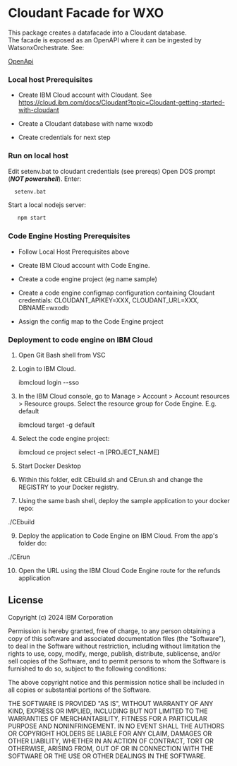 # Cloudant Facade for WXO

This package creates a datafacade into a Cloudant database.  
The facade is exposed as an OpenAPI where it can be ingested by WatsonxOrchestrate. 
See:

 [OpenApi](\openapi\dataApi.yaml)

### Local host Prerequisites

 * Create IBM Cloud account with Cloudant.  See https://cloud.ibm.com/docs/Cloudant?topic=Cloudant-getting-started-with-cloudant 
 
 * Create a Cloudant database with name wxodb

 * Create credentials for next step

### Run on local host

 Edit setenv.bat to cloudant credentials (see prereqs)
 Open DOS prompt (***NOT powershell***).  Enter:

 ```sh
   setenv.bat
```

 Start a local nodejs server: 
 
```sh
   npm start
```

### Code Engine Hosting Prerequisites

 * Follow Local Host Prerequisites above
 
 * Create IBM Cloud account with Code Engine. 

 * Create a code engine project (eg name sample)

 * Create a code engine configmap configuration containing Cloudant credentials: CLOUDANT_APIKEY=XXX, CLOUDANT_URL=XXX, DBNAME=wxodb

 * Assign the config map to the Code Engine project

### Deployment to code engine on IBM Cloud

1.	Open Git Bash shell from VSC

2.	Login to IBM Cloud.

    ibmcloud login --sso

3.	In the IBM Cloud console, go to Manage > Account > Account resources > Resource groups.  Select the resource group for Code Engine. E.g. default

    ibmcloud target -g default

4.	Select the code engine project:  

    ibmcloud ce project select -n [PROJECT_NAME]

5.	Start Docker Desktop

7.	Within this folder, edit CEbuild.sh and CErun.sh and change the REGISTRY to your Docker registry.

8.	Using the same bash shell, deploy the sample application to your docker repo:

./CEbuild

9.	Deploy the application to Code Engine on IBM Cloud. From the app's folder do:

./CErun

10.	Open the URL using the IBM Cloud Code Engine route for the refunds application


## License

Copyright (c) 2024 IBM Corporation

Permission is hereby granted, free of charge, to any person obtaining a copy of this software and associated documentation files (the "Software"), to deal in the Software without restriction, including without limitation the rights to use, copy, modify, merge, publish, distribute, sublicense, and/or sell copies of the Software, and to permit persons to whom the Software is furnished to do so, subject to the following conditions:

The above copyright notice and this permission notice shall be included in all copies or substantial portions of the Software.

THE SOFTWARE IS PROVIDED "AS IS", WITHOUT WARRANTY OF ANY KIND, EXPRESS OR IMPLIED, INCLUDING BUT NOT LIMITED TO THE WARRANTIES OF MERCHANTABILITY, FITNESS FOR A PARTICULAR PURPOSE AND NONINFRINGEMENT. IN NO EVENT SHALL THE AUTHORS OR COPYRIGHT HOLDERS BE LIABLE FOR ANY CLAIM, DAMAGES OR OTHER LIABILITY, WHETHER IN AN ACTION OF CONTRACT, TORT OR OTHERWISE, ARISING FROM, OUT OF OR IN CONNECTION WITH THE SOFTWARE OR THE USE OR OTHER DEALINGS IN THE SOFTWARE.

